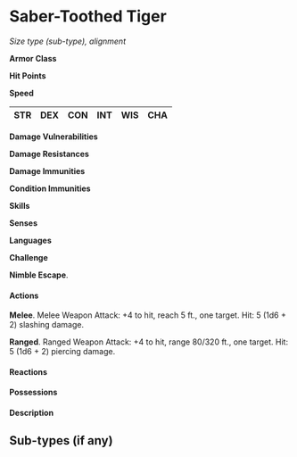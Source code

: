 # Saber-Toothed Tiger
*Size type (sub-type), alignment*

**Armor Class** 

**Hit Points** 

**Speed** 

**STR**|**DEX**|**CON**|**INT**|**WIS**|**CHA**
-------|-------|-------|-------|-------|-------

**Damage Vulnerabilities**

**Damage Resistances**

**Damage Immunities** 

**Condition Immunities** 

**Skills** 

**Senses** 

**Languages** 

**Challenge** 

**Nimble Escape**. 

#### Actions
**Melee**. Melee Weapon Attack: +4 to hit, reach 5 ft., one target. Hit: 5 (1d6 + 2) slashing damage.

**Ranged**. Ranged Weapon Attack: +4 to hit, range 80/320 ft., one target. Hit: 5 (1d6 + 2) piercing damage.

#### Reactions


#### Possessions


#### Description


## Sub-types (if any)
